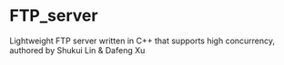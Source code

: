 # FTP_server
Lightweight FTP server written in C++ that supports high concurrency, authored by Shukui Lin &amp; Dafeng Xu

